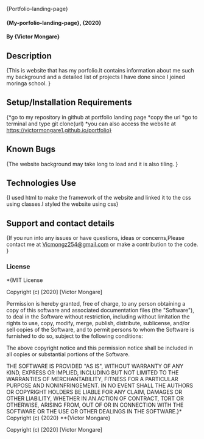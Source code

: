 {Portfolio-landing-page}
#### {My-porfolio-landing-page}, {2020}
#### By **{Victor Mongare}**
## Description
{This is website that has my porfolio.It contains information about me such my background and a detailed list of projects I have done since I joined moringa school. }
## Setup/Installation Requirements
{*go to my repository in github at portfolio landing page
 *copy the url
 *go to terminal and type git clone(url)
  *you can also access the website at https://victormongare1.github.io/portfolio}
## Known Bugs
{The website background may take long to load and it is also tiling. }
## Technologies Use
{I used html to make the framework of the website and linked it to the css using classes.I styled the website using css}
## Support and contact details
{If you run into any issues or have questions, ideas or concerns,Please contact me at Vicmongz254@gmail.com or make a contribution to the code. }
### License
*{MIT License

Copyright (c) [2020] [Victor Mongare]

Permission is hereby granted, free of charge, to any person obtaining a copy
of this software and associated documentation files (the "Software"), to deal
in the Software without restriction, including without limitation the rights
to use, copy, modify, merge, publish, distribute, sublicense, and/or sell
copies of the Software, and to permit persons to whom the Software is
furnished to do so, subject to the following conditions:

The above copyright notice and this permission notice shall be included in all
copies or substantial portions of the Software.

THE SOFTWARE IS PROVIDED "AS IS", WITHOUT WARRANTY OF ANY KIND, EXPRESS OR
IMPLIED, INCLUDING BUT NOT LIMITED TO THE WARRANTIES OF MERCHANTABILITY,
FITNESS FOR A PARTICULAR PURPOSE AND NONINFRINGEMENT. IN NO EVENT SHALL THE
AUTHORS OR COPYRIGHT HOLDERS BE LIABLE FOR ANY CLAIM, DAMAGES OR OTHER
LIABILITY, WHETHER IN AN ACTION OF CONTRACT, TORT OR OTHERWISE, ARISING FROM,
OUT OF OR IN CONNECTION WITH THE SOFTWARE OR THE USE OR OTHER DEALINGS IN THE
SOFTWARE.}*
Copyright (c) {2020} **{Victor Mongare}

Copyright (c) [2020] [Victor Mongare]
